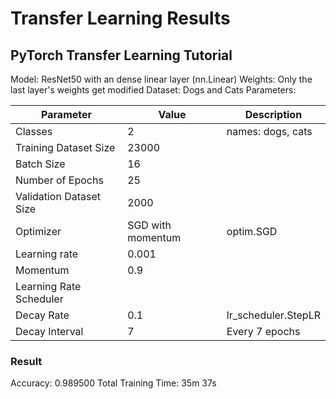 # Transfer Learning Results

## PyTorch Transfer Learning Tutorial

Model: ResNet50 with an dense linear layer (nn.Linear)
Weights: Only the last layer's weights get modified
Dataset: Dogs and Cats
Parameters:

| Parameter | Value | Description |
| -- | --- | ---- |
| Classes | 2 | names: dogs, cats |
| Training Dataset Size | 23000 ||
| Batch Size | 16 |
| Number of Epochs | 25 |
| Validation Dataset Size | 2000 ||
| Optimizer | SGD with momentum|optim.SGD|
| Learning rate| 0.001||
| Momentum | 0.9 ||
| Learning Rate Scheduler|
| Decay Rate|0.1|lr_scheduler.StepLR|
| Decay Interval|7|Every 7 epochs|

### Result

Accuracy: 0.989500
Total Training Time: 35m 37s